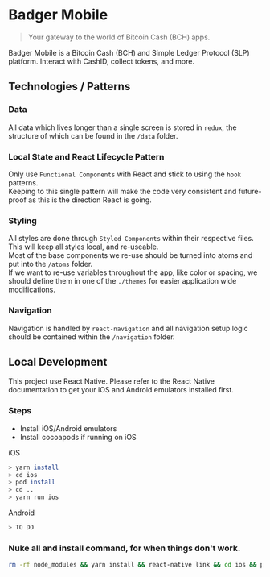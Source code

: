 # Badger Mobile

> Your gateway to the world of Bitcoin Cash (BCH) apps.

Badger Mobile is a Bitcoin Cash (BCH) and Simple Ledger Protocol (SLP) platform. Interact with CashID, collect tokens, and more.

## Technologies / Patterns

### Data

All data which lives longer than a single screen is stored in `redux`, the structure of which can be found in the `/data` folder.

### Local State and React Lifecycle Pattern

Only use `Functional Components` with React and stick to using the `hook` patterns.  
Keeping to this single pattern will make the code very consistent and future-proof as this is the direction React is going.

### Styling

All styles are done through `Styled Components` within their respective files. This will keep all styles local, and re-useable.  
Most of the base components we re-use should be turned into atoms and put into the `/atoms` folder.  
If we want to re-use variables throughout the app, like color or spacing, we should define them in one of the `./themes` for easier application wide modifications.

### Navigation

Navigation is handled by `react-navigation` and all navigation setup logic should be contained within the `/navigation` folder.

## Local Development

This project use React Native. Please refer to the React Native documentation to get your iOS and Android emulators installed first.

### Steps

- Install iOS/Android emulators
- Install cocoapods if running on iOS

iOS

```bash
> yarn install
> cd ios
> pod install
> cd ..
> yarn run ios
```

Android

```bash
> TO DO
```

### Nuke all and install command, for when things don't work.

```bash
rm -rf node_modules && yarn install && react-native link && cd ios && pod install && cd .. && yarn run ios
```

